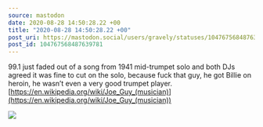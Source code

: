 ```yaml
---
source: mastodon
date: 2020-08-28 14:50:28.22 +00
title: "2020-08-28 14:50:28.22 +00"
post_uri: https://mastodon.social/users/gravely/statuses/104767568487639781
post_id: 104767568487639781
---
```

99.1 just faded out of a song from 1941 mid-trumpet solo and both DJs agreed it was fine to cut on the solo, because fuck that guy, he got Billie on heroin, he wasn’t even a very good trumpet player. [https://en.wikipedia.org/wiki/Joe_Guy_(musician)](https://en.wikipedia.org/wiki/Joe_Guy_(musician))


![](/images/104767568427369639.jpg)

